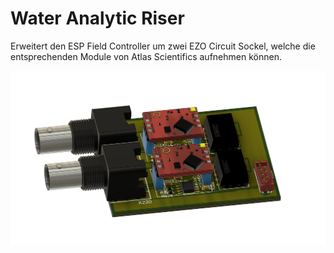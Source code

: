 # Water Analytic Riser

Erweitert den ESP Field Controller um zwei EZO Circuit Sockel, welche die entsprechenden Module von Atlas Scientifics aufnehmen können.

![Erster Entwurf des Water Analytic Risers](docu/war_pcb_cad_iso_beta.png)
